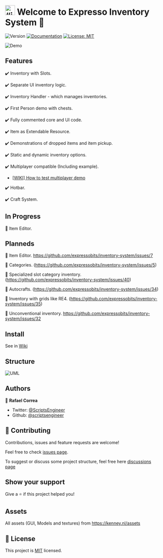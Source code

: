 # <img src="https://raw.githubusercontent.com/expressobits/inventory-system/main/icon.png" alt= “icon” width="32" height="32"> Welcome to Expresso Inventory System 👋
![Version](https://img.shields.io/badge/version-0.7.1-blue.svg?cacheSeconds=2592000)
[![Documentation](https://img.shields.io/badge/documentation-yes-brightgreen.svg)](todo-doc)
[![License: MIT](https://img.shields.io/badge/License-MIT-yellow.svg)](MIT)

![Demo](https://raw.githubusercontent.com/wiki/ExpressoBits/inventory-system/demo.gif)

## Features

✔️ Inventory with Slots.

✔️ Separate UI inventory logic.

✔️ Inventory Handler - which manages inventories.

✔️ First Person demo with chests.

✔️ Fully commented core and UI code.

✔️ Item as Extendable Resource.

✔️ Demonstrations of dropped items and item pickup.

✔️ Static and dynamic inventory options.

✔️ Multiplayer compatible (Including example).

  - [[WIKI] How to test multiplayer demo](https://github.com/expressobits/inventory-system/wiki/How-to-test-multiplayer-demo)
 
✔️ Hotbar.

✔️ Craft System.

## In Progress

🔨 Item Editor.

## Planneds

📅 Item Editor. https://github.com/expressobits/inventory-system/issues/7

📅 Categories. (https://github.com/expressobits/inventory-system/issues/5)

📅 Specialized slot category inventory. (https://github.com/expressobits/inventory-system/issues/40)

📅 Autocrafts. (https://github.com/expressobits/inventory-system/issues/34)

📅 Inventory with grids like RE4. (https://github.com/expressobits/inventory-system/issues/35)

📅  Unconventional inventory. https://github.com/expressobits/inventory-system/issues/32

## Install
See in [Wiki](https://github.com/ExpressoBits/inventory-system/wiki)

## Structure
![UML](https://raw.githubusercontent.com/wiki/ExpressoBits/inventory-system/UML.png)

## Authors

👤 **Rafael Correa**
* Twitter: [@ScriptsEngineer](https://twitter.com/ScriptsEngineer)
* Github: [@scriptsengineer](https://github.com/scriptsengineer)

## 🤝 Contributing

Contributions, issues and feature requests are welcome!

Feel free to check [issues page](https://github.com/ExpressoBits/inventory-system/issues).

To suggest or discuss some project structure, feel free here [discussions page](https://github.com/expressobits/inventory-system/discussions)


## Show your support

Give a ⭐️ if this project helped you!

## Assets

All assets (GUI, Models and textures) from https://kenney.nl/assets


## 📝 License

This project is [MIT](MIT) licensed.
